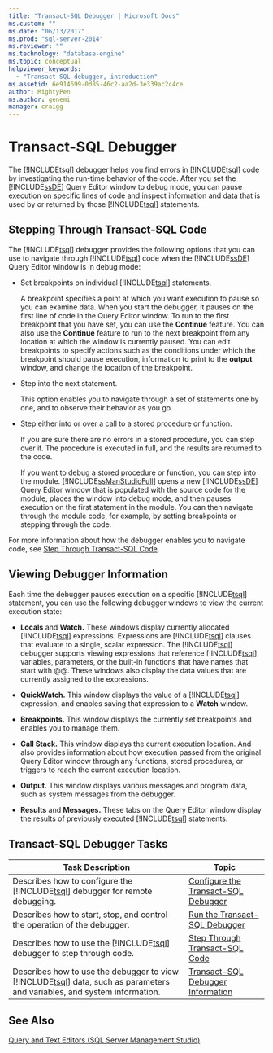 ```yaml
---
title: "Transact-SQL Debugger | Microsoft Docs"
ms.custom: ""
ms.date: "06/13/2017"
ms.prod: "sql-server-2014"
ms.reviewer: ""
ms.technology: "database-engine"
ms.topic: conceptual
helpviewer_keywords: 
  - "Transact-SQL debugger, introduction"
ms.assetid: 6e914699-0d85-46c2-aa2d-3e339ac2c4ce
author: MightyPen
ms.author: genemi
manager: craigg
---
```

# Transact-SQL Debugger
  The [!INCLUDE[tsql](../../includes/tsql-md.md)] debugger helps you find errors in [!INCLUDE[tsql](../../includes/tsql-md.md)] code by investigating the run-time behavior of the code. After you set the [!INCLUDE[ssDE](../../includes/ssde-md.md)] Query Editor window to debug mode, you can pause execution on specific lines of code and inspect information and data that is used by or returned by those [!INCLUDE[tsql](../../includes/tsql-md.md)] statements.  
  
## Stepping Through Transact-SQL Code  
 The [!INCLUDE[tsql](../../includes/tsql-md.md)] debugger provides the following options that you can use to navigate through [!INCLUDE[tsql](../../includes/tsql-md.md)] code when the [!INCLUDE[ssDE](../../includes/ssde-md.md)] Query Editor window is in debug mode:  
  
-   Set breakpoints on individual [!INCLUDE[tsql](../../includes/tsql-md.md)] statements.  
  
     A breakpoint specifies a point at which you want execution to pause so you can examine data. When you start the debugger, it pauses on the first line of code in the Query Editor window. To run to the first breakpoint that you have set, you can use the **Continue** feature. You can also use the **Continue** feature to run to the next breakpoint from any location at which the window is currently paused. You can edit breakpoints to specify actions such as the conditions under which the breakpoint should pause execution, information to print to the **output** window, and change the location of the breakpoint.  
  
-   Step into the next statement.  
  
     This option enables you to navigate through a set of statements one by one, and to observe their behavior as you go.  
  
-   Step either into or over a call to a stored procedure or function.  
  
     If you are sure there are no errors in a stored procedure, you can step over it. The procedure is executed in full, and the results are returned to the code.  
  
     If you want to debug a stored procedure or function, you can step into the module. [!INCLUDE[ssManStudioFull](../../includes/ssmanstudiofull-md.md)] opens a new [!INCLUDE[ssDE](../../includes/ssde-md.md)] Query Editor window that is populated with the source code for the module, places the window into debug mode, and then pauses execution on the first statement in the module. You can then navigate through the module code, for example, by setting breakpoints or stepping through the code.  
  
 For more information about how the debugger enables you to navigate code, see [Step Through Transact-SQL Code](step-through-transact-sql-code.md).  
  
## Viewing Debugger Information  
 Each time the debugger pauses execution on a specific [!INCLUDE[tsql](../../includes/tsql-md.md)] statement, you can use the following debugger windows to view the current execution state:  
  
-   **Locals** and **Watch.** These windows display currently allocated [!INCLUDE[tsql](../../includes/tsql-md.md)] expressions. Expressions are [!INCLUDE[tsql](../../includes/tsql-md.md)] clauses that evaluate to a single, scalar expression. The [!INCLUDE[tsql](../../includes/tsql-md.md)] debugger supports viewing expressions that reference [!INCLUDE[tsql](../../includes/tsql-md.md)] variables, parameters, or the built-in functions that have names that start with @@. These windows also display the data values that are currently assigned to the expressions.  
  
-   **QuickWatch.** This window displays the value of a [!INCLUDE[tsql](../../includes/tsql-md.md)] expression, and enables saving that expression to a **Watch** window.  
  
-   **Breakpoints.** This window displays the currently set breakpoints and enables you to manage them.  
  
-   **Call Stack.** This window displays the current execution location. And also provides information about how execution passed from the original Query Editor window through any functions, stored procedures, or triggers to reach the current execution location.  
  
-   **Output.** This window displays various messages and program data, such as system messages from the debugger.  
  
-   **Results** and **Messages.** These tabs on the Query Editor window display the results of previously executed [!INCLUDE[tsql](../../includes/tsql-md.md)] statements.  
  
## Transact-SQL Debugger Tasks  
  
|Task Description|Topic|  
|----------------------|-----------|  
|Describes how to configure the [!INCLUDE[tsql](../../includes/tsql-md.md)] debugger for remote debugging.|[Configure the Transact-SQL Debugger](configure-firewall-rules-before-running-the-tsql-debugger.md)|  
|Describes how to start, stop, and control the operation of the debugger.|[Run the Transact-SQL Debugger](transact-sql-debugger.md)|  
|Describes how to use the [!INCLUDE[tsql](../../includes/tsql-md.md)] debugger to step through code.|[Step Through Transact-SQL Code](step-through-transact-sql-code.md)|  
|Describes how to use the debugger to view [!INCLUDE[tsql](../../includes/tsql-md.md)] data, such as parameters and variables, and system information.|[Transact-SQL Debugger Information](transact-sql-debugger-information.md)|  
  
## See Also  
 [Query and Text Editors &#40;SQL Server Management Studio&#41;](../scripting/query-and-text-editors-sql-server-management-studio.md)  
  
  
